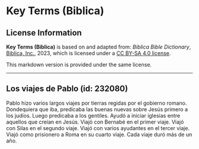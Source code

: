 # Key Terms (Biblica)

## License Information

**Key Terms (Biblica)** is based on and adapted from: _Biblica Bible Dictionary_, [Biblica, Inc.](https://www.biblica.com/), 2023, which is licensed under a [CC BY-SA 4.0 license](https://creativecommons.org/licenses/by-sa/4.0/legalcode.en).

This markdown version is provided under the same license.



--------------------------------

## Los viajes de Pablo (id: 232080)

Pablo hizo varios largos viajes por tierras regidas por el gobierno romano. Dondequiera que iba, predicaba las buenas nuevas sobre Jesús primero a los judíos. Luego predicaba a los gentiles. Ayudó a iniciar iglesias entre aquellos que creían en Jesús. Viajó con Bernabé en el primer viaje. Viajó con Silas en el segundo viaje. Viajó con varios ayudantes en el tercer viaje. Viajó como prisionero a Roma en su cuarto viaje. Cada viaje duró más de un año.


